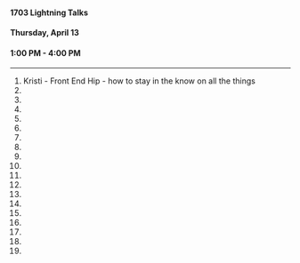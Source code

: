 #### 1703 Lightning Talks
#### Thursday, April 13
#### 1:00 PM - 4:00 PM

-----------------------------------------

1. Kristi - Front End Hip - how to stay in the know on all the things
2.
3.
4.
5.
6.
7.
8.
9.
11.
12.
13.
14.
15.
16.
17.
18.
19.
20.

